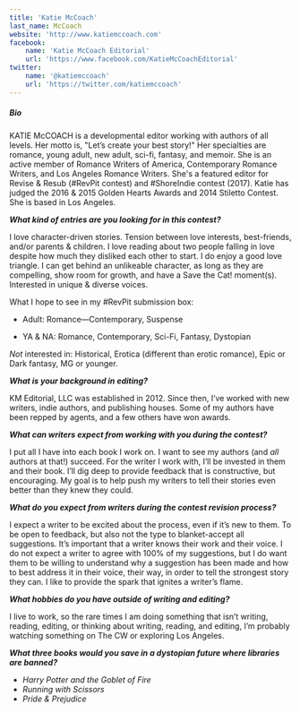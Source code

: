 ```yaml
---
title: 'Katie McCoach'
last_name: McCoach
website: 'http://www.katiemccoach.com'
facebook:
    name: 'Katie McCoach Editorial'
    url: 'https://www.facebook.com/KatieMcCoachEditorial'
twitter:
    name: '@katiemccoach'
    url: 'https://twitter.com/katiemccoach'
---
```


##### Bio

KATIE McCOACH is a developmental editor working with authors of all levels. Her motto is, "Let’s create your best story!" Her specialties are romance, young adult, new adult, sci-fi, fantasy, and memoir. She is an active member of Romance Writers of America, Contemporary Romance Writers, and Los Angeles Romance Writers. She's a featured editor for Revise & Resub (#RevPit contest) and #ShoreIndie contest (2017). Katie has judged the 2016 & 2015 Golden Hearts Awards and 2014 Stiletto Contest. She is based in Los Angeles.

***What kind of entries are you looking for in this contest?***

I love character-driven stories. Tension between love interests, best-friends, and/or parents & children. I love reading about two people falling in love despite how much they disliked each other to start. I do enjoy a good love triangle. I can get behind an unlikeable character, as long as they are compelling, show room for growth, and have a Save the Cat! moment(s). Interested in unique & diverse voices.
 
What I hope to see in my #RevPit submission box:
 
 * Adult: Romance—Contemporary, Suspense

 * YA & NA: Romance, Contemporary, Sci-Fi, Fantasy, Dystopian
 
_Not_ interested in: Historical, Erotica (different than erotic romance), Epic or Dark fantasy, MG or younger.

***What is your background in editing?***

KM Editorial, LLC was established in 2012. Since then, I’ve worked with new writers, indie authors, and publishing houses. Some of my authors have been repped by agents, and a few others have won awards.

***What can writers expect from working with you during the contest?***

I put all I have into each book I work on. I want to see my authors (and _all_ authors at that!) succeed. For the writer I work with, I’ll be invested in them and their book. I’ll dig deep to provide feedback that is constructive, but encouraging. My goal is to help push my writers to tell their stories even better than they knew they could.

***What do you expect from writers during the contest revision process?***

I expect a writer to be excited about the process, even if it’s new to them. To be open to feedback, but also not the type to blanket-accept all suggestions. It’s important that a writer knows their work and their voice. I do not expect a writer to agree with 100% of my suggestions, but I do want them to be willing to understand why a suggestion has been made and how to best address it in their voice, their way, in order to tell the strongest story they can. I like to provide the spark that ignites a writer’s flame.

***What hobbies do you have outside of writing and editing?***

I live to work, so the rare times I am doing something that isn’t writing, reading, editing, or thinking about writing, reading, and editing, I’m probably watching something on The CW or exploring Los Angeles.

***What three books would you save in a dystopian future where libraries are banned?***

 * _Harry Potter and the Goblet of Fire_
 * _Running with Scissors_
 * _Pride & Prejudice_

